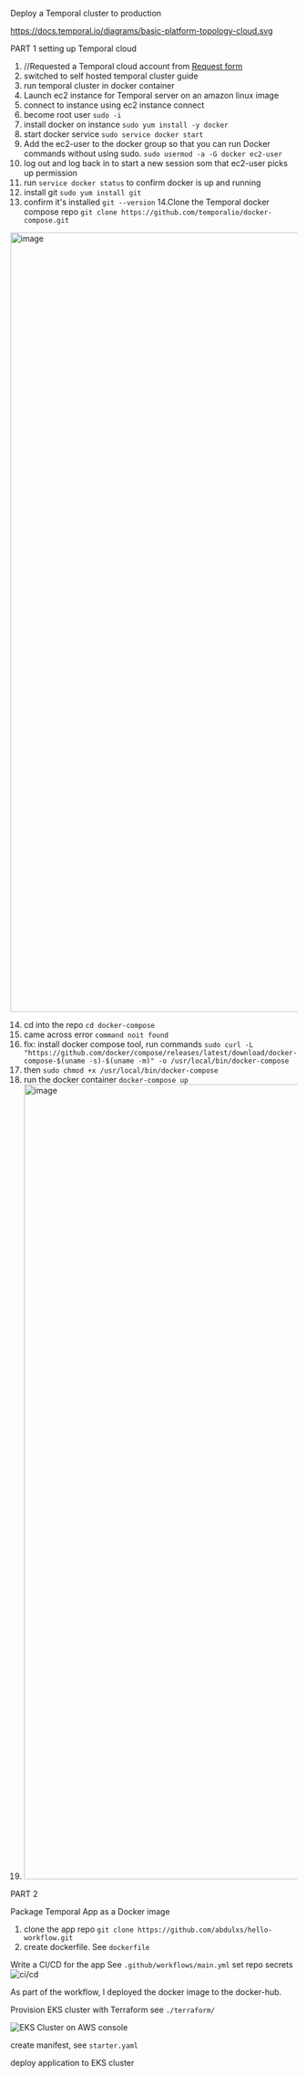 Deploy a Temporal cluster to production

https://docs.temporal.io/diagrams/basic-platform-topology-cloud.svg

PART 1
setting up Temporal cloud

1. //Requested a Temporal cloud account from [Request form](https://pages.temporal.io/cloud-request-access)
2. switched to self hosted temporal cluster guide
3. run temporal cluster in docker container
4. Launch ec2 instance for Temporal server on an amazon linux image
5. connect to instance using ec2 instance connect
6. become root user `sudo -i`
7. install docker on instance `sudo yum install -y docker`
8. start docker service `sudo service docker start`
9. Add the ec2-user to the docker group so that you can run Docker commands without using sudo. `sudo usermod -a -G docker ec2-user`
10. log out and log back in to start a new session som that ec2-user picks up permission
11. run `service docker status` to confirm docker is up and running
12. install git `sudo yum install git`
13. confirm it's installed `git --version`
14.Clone the Temporal docker compose repo ` git clone https://github.com/temporalio/docker-compose.git ` 
 <img width="1366" alt="image" src="https://github.com/abdulxs/hello-workflow/assets/18741380/53a39f7a-3502-4e37-95e0-7b12fdeda5f0">

14. cd into the repo `cd docker-compose`
15. came across error `command noit found`
16. fix: install docker compose tool, run commands `sudo curl -L "https://github.com/docker/compose/releases/latest/download/docker-compose-$(uname -s)-$(uname -m)" -o /usr/local/bin/docker-compose`
17. then `sudo chmod +x /usr/local/bin/docker-compose`
18. run the docker container `docker-compose up`
19. <img width="1393" alt="image" src="https://github.com/abdulxs/hello-workflow/assets/18741380/d0462587-57d9-4116-91d3-3637288d35fe">

PART 2

Package Temporal App as a Docker image

1. clone the app repo `git clone https://github.com/abdulxs/hello-workflow.git`
2. create dockerfile. See `dockerfile`

Write a CI/CD for the app
See `.github/workflows/main.yml`
set repo secrets
![ci/cd](https://github.com/abdulxs/hello-workflow/assets/18741380/80d1f8b7-353e-40d6-b2de-787fdd025165)

As part of the workflow, I deployed the docker image to the docker-hub. 

Provision EKS cluster with Terraform see `./terraform/`

![EKS Cluster on AWS console](https://github.com/abdulxs/Containerized-Workflow/assets/18741380/d6aea814-d57b-4e6a-b6ae-6ae363efb035)

create manifest, see `starter.yaml`

deploy application to EKS cluster
